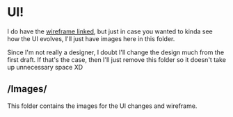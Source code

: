 # UI!

I do have the [wireframe linked](https://wireframe.cc/Jqsp9i), but just in case you wanted to kinda see how the UI evolves, I'll just have images here in this folder.

Since I'm not really a designer, I doubt I'll change the design much from the first draft. If that's the case, then I'll just remove this folder so it doesn't take up unnecessary space XD

## /Images/

This folder contains the images for the UI changes and wireframe.
